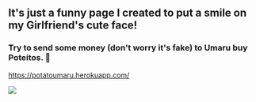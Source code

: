 ## It's just a funny page I created to put a smile on my Girlfriend's cute face! 

### Try to send some money (don't worry it's fake) to Umaru buy Poteitos. 🥨

https://potatoumaru.herokuapp.com/


<img src="https://github.com/radaelilucca/potato/blob/master/assets/poteito.png?raw=true" />
